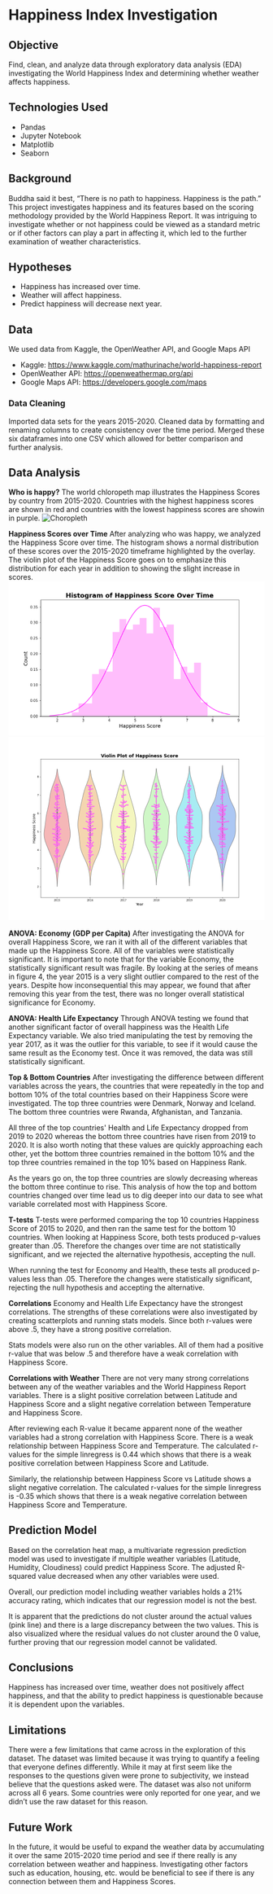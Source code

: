 # Happiness Index Investigation

## Objective
Find, clean, and analyze data through exploratory data analysis (EDA) investigating the World Happiness Index and determining whether weather affects happiness.

## Technologies Used
- Pandas
- Jupyter Notebook
- Matplotlib
- Seaborn

## Background
Buddha said it best, “There is no path to happiness. Happiness is the path.” This project investigates happiness and its features based on the scoring methodology provided by the World Happiness Report.  It was intriguing to investigate whether or not happiness could be viewed as a standard metric or if other factors can play a part in affecting it, which led to the further examination of weather characteristics.

## Hypotheses
- Happiness has increased over time.
- Weather will affect happiness.
- Predict happiness will decrease next year.

## Data
We used data from Kaggle, the OpenWeather API, and Google Maps API
- Kaggle: https://www.kaggle.com/mathurinache/world-happiness-report
- OpenWeather API: https://openweathermap.org/api
- Google Maps API: https://developers.google.com/maps

### Data Cleaning
Imported data sets for the years 2015-2020. Cleaned data by formatting and renaming columns to create consistency over the time period.  Merged these six dataframes into one CSV which allowed for better comparison and further analysis.

## Data Analysis
__Who is happy?__
The world chloropeth map illustrates the Happiness Scores by country from 2015-2020. Countries with the highest happiness scores are shown in red and countries with the lowest happiness scores are showin in purple.
![Choropleth]()

__Happiness Scores over Time__
After analyzing who was happy, we analyzed the Happiness Score over time. The histogram shows a normal distribution of these scores over the 2015-2020 timeframe highlighted by the overlay. The violin plot of the Happiness Score goes on to emphasize this distribution for each year in addition to showing the slight increase in scores.
![Happiness-Histogram](Happiness/Images/Histograms/Histogram_of_Happiness_Score_Over_Time.png)
![Violin-Plot](Happiness/Images/Violin_Plots/Violin_Plot_of_Happiness_Score_Over_Time.png)

__ANOVA: Economy (GDP per Capita)__
After investigating the ANOVA for overall Happiness Score, we ran it with all of the different variables that made up the Happiness Score. All of the variables were statistically significant. It is important to note that for the variable Economy, the statistically significant result was fragile. By looking at the series of means in figure 4, the year 2015 is a very slight outlier compared to the rest of the years. Despite how inconsequential this may appear, we found that after removing this year from the test, there was no longer overall statistical significance for Economy.

__ANOVA: Health Life Expectancy__
Through ANOVA testing we found that another significant factor of overall happiness was the Health Life Expectancy variable. We also tried manipulating the test by removing the year 2017, as it was the outlier for this variable, to see if it would cause the same result as the Economy test. Once it was removed, the data was still statistically significant.

__Top & Bottom Countries__
After investigating the difference between different variables across the years, the countries that were repeatedly in the top and bottom 10% of the total countries based on their Happiness Score were investigated.  The top three countries were Denmark, Norway and Iceland. The bottom three countries were Rwanda, Afghanistan, and Tanzania.

All three of the top countries' Health and Life Expectancy dropped from 2019 to 2020 whereas the bottom three countries have risen from 2019 to 2020. It is also worth noting that these values are quickly approaching each other, yet the bottom three countries remained in the bottom 10% and the top three countries remained in the top 10% based on Happiness Rank.

As the years go on, the top three countries are slowly decreasing whereas the bottom three continue to rise. This analysis of how the top and bottom countries changed over time lead us to dig deeper into our data to see what variable correlated most with Happiness Score.

__T-tests__
T-tests were performed comparing the top 10 countries Happiness Score of 2015 to 2020, and then ran the same test for the bottom 10 countries. When looking at Happiness Score, both tests produced p-values greater than .05. Therefore the changes over time are not statistically significant, and we rejected the alternative hypothesis, accepting the null.

When running the test for Economy and Health, these tests all produced p-values less than .05. Therefore the changes were statistically significant, rejecting the null hypothesis and accepting the alternative. 

__Correlations__
Economy and Health Life Expectancy have the strongest correlations. The strengths of these correlations were also investigated by creating scatterplots and running stats models.  Since both r-values were above .5, they have a strong positive correlation. 

Stats models were also run on the other variables. All of them had a positive r-value that was below .5 and therefore have a weak correlation with Happiness Score.

__Correlations with Weather__
There are not very many strong correlations between any of the weather variables and the World Happiness Report variables. There is a slight positive correlation between Latitude and Happiness Score and a slight negative correlation between Temperature and Happiness Score. 

After reviewing each R-value it became apparent none of the weather variables had a strong correlation with Happiness Score.  There is a weak relationship between Happiness Score and Temperature. The calculated r-values for the simple linregress is 0.44 which shows that there is a weak positive correlation between Happiness Score and Latitude. 

Similarly, the relationship between Happiness Score vs Latitude shows a slight negative correlation. The calculated r-values for the simple linregress is -0.35 which shows that there is a weak negative correlation between Happiness Score and Temperature. 

## Prediction Model
Based on the correlation heat map, a multivariate regression prediction model was used to investigate if multiple weather variables (Latitude, Humidity, Cloudiness) could predict Happiness Score.  The adjusted R-squared value decreased when any other variables were used. 

Overall, our prediction model including weather variables holds a 21% accuracy rating, which indicates that our regression model is not the best. 

It is apparent that the predictions do not cluster around the actual values (pink line) and there is a large discrepancy between the two values. This is also visualized where the residual values do not cluster around the 0 value, further proving that our regression model cannot be validated. 

## Conclusions
Happiness has increased over time, weather does not positively affect happiness, and that the ability to predict happiness is questionable because it is dependent upon the variables.

## Limitations
There were a few limitations that came across in the exploration of this dataset. The dataset was limited because it was trying to quantify a feeling that everyone defines differently. While it may at first seem like the responses to the questions given were prone to subjectivity, we instead believe that the questions asked were. The dataset was also not uniform across all 6 years. Some countries were only reported for one year, and we didn’t use the raw dataset for this reason.

## Future Work
In the future, it would be useful to expand the weather data by accumulating it over the same 2015-2020 time period and see if there really is any correlation between weather and happiness. Investigating other factors such as education, housing, etc. would be beneficial to see if there is any connection between them and Happiness Scores.


